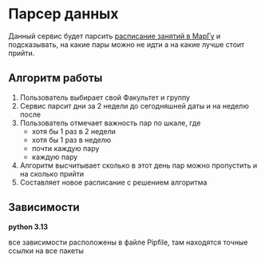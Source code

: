 # Парсер данных

Данный сервис будет парсить [расписание занятий в МарГу](timetable.marsu.ru) и подсказывать, на какие пары можно не идти а на какие лучше стоит прийти.

## Алгоритм работы

1. Пользователь выбирает свой Факультет и группу
2. Сервис парсит дни за 2 недели до сегодняшней даты и на неделю после
3. Пользователь отмечает важность пар по шкале, где
    - хотя бы 1 раз в 2 недели
    - хотя бы 1 раз в неделю
    - почти каждую пару
    - каждую пару
4. Алгоритм высчитывает сколько в этот день пар можно пропустить и на сколько прийти
5. Составляет новое расписание с решением алгоритма

## Зависимости

**python 3.13**

все зависимости расположены в файле Pipfile, там находятся точные ссылки на все пакеты
